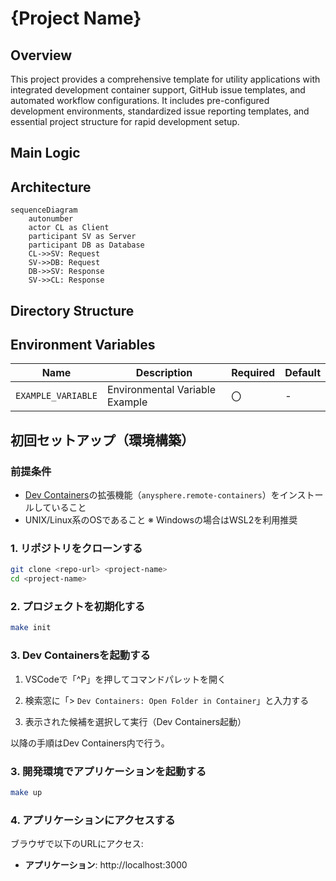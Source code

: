 # {Project Name}

## Overview

This project provides a comprehensive template for utility applications with integrated development container support, GitHub issue templates, and automated workflow configurations. It includes pre-configured development environments, standardized issue reporting templates, and essential project structure for rapid development setup.

## Main Logic

## Architecture

```mermaid
sequenceDiagram
    autonumber
    actor CL as Client
    participant SV as Server
    participant DB as Database
    CL->>SV: Request
    SV->>DB: Request
    DB->>SV: Response
    SV->>CL: Response
```

## Directory Structure

## Environment Variables

|Name|Description|Required|Default|
|---|---|---|---|
|`EXAMPLE_VARIABLE`|Environmental Variable Example|〇|-|

## 初回セットアップ（環境構築）

### 前提条件

- [Dev Containers](https://containers.dev/)の拡張機能（`anysphere.remote-containers`）をインストールしていること
- UNIX/Linux系のOSであること ※ Windowsの場合はWSL2を利用推奨

### 1. リポジトリをクローンする

```bash
git clone <repo-url> <project-name>
cd <project-name>
```

### 2. プロジェクトを初期化する

```bash
make init
```

### 3. Dev Containersを起動する

1. VSCodeで「^P」を押してコマンドパレットを開く

2. 検索窓に「> `Dev Containers: Open Folder in Container`」と入力する

3. 表示された候補を選択して実行（Dev Containers起動）

以降の手順はDev Containers内で行う。

### 3. 開発環境でアプリケーションを起動する

```bash
make up
```

### 4. アプリケーションにアクセスする

ブラウザで以下のURLにアクセス:
- **アプリケーション**: http://localhost:3000
